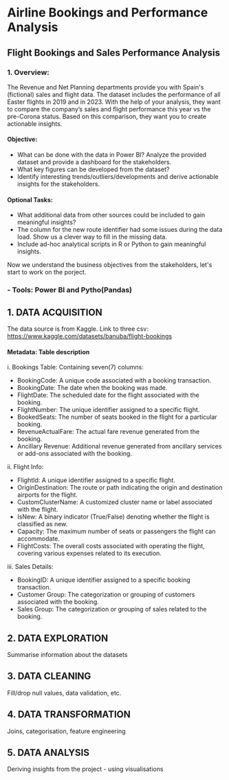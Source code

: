 # Airline Bookings and Performance Analysis
## Flight Bookings and Sales Performance Analysis 

### 1. Overview:
The Revenue and Net Planning departments provide you with Spain's (fictional) sales and flight data. The dataset includes the performance of all Easter flights in 2019 and in 2023. With the help of your analysis, they want to compare the company’s sales and flight performance this year vs the pre-Corona status. Based on this comparison, they want you to create actionable insights.

#### Objective:
* What can be done with the data in Power BI? Analyze the provided dataset and provide a dashboard for the stakeholders.
* What key figures can be developed from the dataset?
* Identify interesting trends/outliers/developments and derive actionable insights for the stakeholders.

#### Optional Tasks:
* What additional data from other sources could be included to gain meaningful insights?
* The column for the new route identifier had some issues during the data load. Show us a clever way to fill in the missing data.
* Include ad-hoc analytical scripts in R or Python to gain meaningful insights.


Now we understand the business objectives from the stakeholders, let's start to work on the porject.

 ### - Tools: Power BI and Pytho(Pandas)
 ## 1. DATA ACQUISITION
   The data source is from Kaggle. Link to three csv: https://www.kaggle.com/datasets/banuba/flight-bookings
   
 #### Metadata: Table description
 i. Bookings Table: Containing seven(7) columns:
 - BookingCode: A unique code associated with a booking transaction.
 - BookingDate: The date when the booking was made.
 - FlightDate: The scheduled date for the flight associated with the booking.
 - FlightNumber: The unique identifier assigned to a specific flight.
 - BookedSeats: The number of seats booked in the flight for a particular booking.
 - RevenueActualFare: The actual fare revenue generated from the booking.
 - Ancillary Revenue: Additional revenue generated from ancillary services or add-ons associated with the booking.


ii. Flight Info:

- FlightId: A unique identifier assigned to a specific flight.
- OriginDestination: The route or path indicating the origin and destination airports for the flight.
- CustomClusterName: A customized cluster name or label associated with the flight.
- IsNew: A binary indicator (True/False) denoting whether the flight is classified as new.
- Capacity: The maximum number of seats or passengers the flight can accommodate.
- FlightCosts: The overall costs associated with operating the flight, covering various expenses related to its execution.

iii. Sales Details:

- BookingID: A unique identifier assigned to a specific booking transaction.
- Customer Group: The categorization or grouping of customers associated with the booking.
- Sales Group: The categorization or grouping of sales related to the booking.


## 2. DATA EXPLORATION
Summarise information about the datasets

## 3. DATA CLEANING

Fill/drop null values, data validation, etc.

## 4. DATA TRANSFORMATION
 Joins, categorisation, feature engineering


## 5. DATA ANALYSIS
Deriving insights from the project - using visualisations







